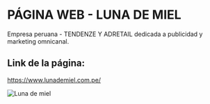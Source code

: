 # PÁGINA WEB - LUNA DE MIEL

Empresa peruana - TENDENZE Y ADRETAIL dedicada a publicidad y marketing omnicanal.
 
## Link de la página: 
https://www.lunademiel.com.pe/  

![Luna de miel](https://lunademiel.com.pe/wp-content/uploads/2019/01/lunaDeMiel.png)
